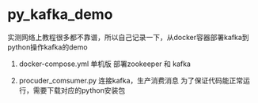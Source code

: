 # py_kafka_demo

实测网络上教程很多都不靠谱，所以自己记录一下，从docker容器部署kafka到python操作kafka的demo

1. docker-compose.yml  单机版 部署zookeeper 和 kafka


2. procuder_comsumer.py  连接kafka，生产消费消息
为了保证代码能正常运行，需要下载对应的python安装包


